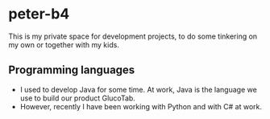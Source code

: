# peter-b4

This is my private space for development projects, to do some tinkering on my own or together with my kids.

## Programming languages
- I used to develop Java for some time. At work, Java is the language we use to build our product GlucoTab.
- However, recently I have been working with Python and with C# at work.

<!---
- 👋 Hi, I’m @peter-b4
- 👀 I’m interested in ...
- 🌱 I’m currently learning ...
- 💞️ I’m looking to collaborate on ...
- 📫 How to reach me ...

peter-b4/peter-b4 is a ✨ special ✨ repository because its `README.md` (this file) appears on your GitHub profile.
You can click the Preview link to take a look at your changes.
--->
